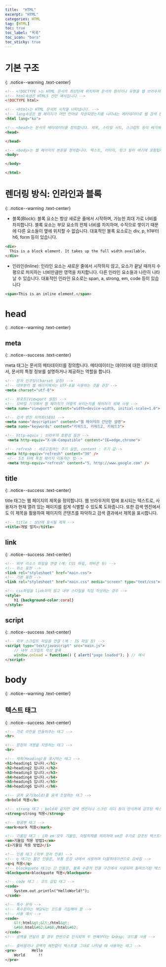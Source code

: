 ```yaml
---
title:  "HTML"
excerpt: "HTML"
categories: HTML
tag: [HTML]
toc: true
toc_label: "목록"
toc_icon: "bars"
toc_sticky: true
---
```


# 기본 구조
{: .notice--warning .text-center}

```html
<!-- <!DOCTYPE >는 HTML 문서의 최상단에 위치하며 문서의 형식이나 유형을 웹 브라우저에게 알려주는 역할을 합니다. -->
<!-- html속성은 HTML5 선언 예시입니다 -->
<!DOCTYPE html>

<!-- <html>는 HTML 문서의 시작을 나타냅니다. -->
<!-- lang속성은 웹 페이지가 어떤 언어로 작성되었는지를 나타내는 메타데이터로 웹 검색 엔진은 사용자의 언어 설정 및 검색 쿼리에 따라 적합한 결과를 제공하기 때문에 이에 영향을 줍니다. -->
<html lang="ko">

<!-- <head>는 문서의 메타데이터를 정의합니다. 제목, 스타일 시트, 스크립트 등이 여기에 포함될 수 있습니다. -->
<head>

</head>

<!-- <body>는 웹 페이지의 본문을 정의합니다. 텍스트, 이미지, 링크 등이 여기에 포함됩니다. -->
<body>

</body>

</html>
```

# 렌더링 방식: 인라인과 블록
{: .notice--warning .text-center}

- 블록(Block): 블록 요소는 항상 새로운 줄에서 시작하며, 가능한 최대 가로 너비를 차지합니다. 블록 요소는 부모 요소의 전체 너비를 차지하며, 수직으로 쌓이기 때문에 다른 요소들이 옆에 위치할 수 없습니다. 대표적인 블록 요소로는 div, p, h1부터 h6, form 등이 있습니다.

```html
<div>
  This is a block element. It takes up the full width available.
</div>
```

- 인라인(Inline): 인라인 요소는 새로운 줄에서 시작하지 않고, 요소가 끝날 때까지 수평으로 차지하는 너비만큼만 영역을 차지합니다. 다른 인라인 요소들과 나란히 나타날 수 있습니다. 대표적인 인라인 요소로는 span, a, strong, em, code 등이 있습니다

```html
<span>This is an inline element.</span>
```

# head
{: .notice--warning .text-center}

## meta
{: .notice--success .text-center}

meta 태그는 문서의 메타데이터를 정의합니다. 메타데이터는 데이터에 대한 데이터로서, 문서의 특정 정보를 설명하거나 제공하는 역할을 합니다.

```html
<!-- 문자 인코딩(Charset 설정) -->
<!-- 대부분의 웹 페이지에서는 UTF-8을 사용하는 것을 권장 -->
<meta charset="utf-8">

<!-- 뷰포트(Viewport 설정) -->
<!-- 모바일 기기에서 웹 페이지가 어떻게 보이는지를 제어하기 위해 사용 -->
<meta name="viewport" content="width=device-width, initial-scale=1.0">

<!-- 검색 엔진 최적화(SEO) -->
<meta name="description" content="웹 페이지의 간단한 설명">
<meta name="keywords" content="키워드1, 키워드2, 키워드3">

<!-- http-equiv : 브라우저 호환성 옵션 -->
 <meta http-equiv="X-UA-Compatible" content="IE=edge,chrome">

<!-- refresh : 새로고침하는 주기 설정, content : 주기 값-->
<meta http-equiv="refresh" content="30" />
 <!-- 5초 뒤에 특정 페이지 이동하는 법-->
 <meta http-equiv="refresh" content="5, http://www.google.com" />
```

## title
{: .notice--success .text-center}

title 태그는 웹 페이지의 제목을 정의합니다. 웹 브라우저의 탭에 표시되는 텍스트로, 사용자가 현재 열려 있는 페이지를 쉽게 식별할 수 있도록 도와줍니다. 또한 검색 엔진에서도 이 제목을 활용하여 페이지의 콘텐츠를 파악하고 검색 결과에서 제목을 표시합니다.

```html
<!-- title : 상단에 표시될 제목 -->
<title>개발 일지</title>
```

## link
{: .notice--success .text-center}

```html
<!-- 외부 리소스 파일을 연결 (예: CSS 파일, 파비콘 등) -->
<!-- 최소 표현 -->
<link rel="stylesheet" href="main.css">
<!-- 기본 표현 -->
<link rel="stylesheet" href="main.css" media="screen" type="text/css">

<!-- css파일을 link하지 않고 내부 스타일을 직접 작성하는 경우 -->
<style>
    h1 {background-color:coral}
</style>
```

## script
{: .notice--success .text-center}

```html
<!-- 외부 스크립트 파일을 연결 (예 : JS 파일 등) -->
<script type="text/javascript" src="main.js">
    // 내부 스크립트 작성 블록
    window.onload = function() { alert("page loaded"); } // 예시
</script>
```

# body
{: .notice--warning .text-center}

## 텍스트 태그
{: .notice--success .text-center}

```html
<!-- 가로 라인을 만들어주는 태그 -->
<hr>

<!-- 문장의 개행을 지원하는 태그 -->
<br>

<!-- 제목(Heading)을 표시하는 태그 -->
<h1>heading1 입니다.</h1>
<h2>heading2 입니다.</h2>
<h3>heading3 입니다.</h3>
<h4>heading4 입니다.</h4>
<h5>heading5 입니다.</h5>
<h6>heading6 입니다.</h6>

<!-- 긁자 굵기(bold)를 굵게 조절하는 태그 -->
<b>bold 적용</b>

<!-- strong 태그 : bold와 같지만 검색 엔진이나 스크린 리더 등이 인식하여 강조된 텍스트에 더 높은 중요도를 부여함-->
<strong>strong 적용</strong>

<!-- 형광펜 태그 -->
<mark>mark 적용</mark>

<!-- 기울임 태그 : i와 em 모두 기울임, 이탈릭체를 의미하며 em은 추가로 강조된 텍스트의 의미를 부여함 -->
<em>기울임 적용 방법1</em>
<i>기울임 적용 방법2</i>

<!-- 인용 태그 (외부 문자 인용) -->
<!-- q 태그는 짧은 인용문, 보통 문장 내에서 사용하며 더블쿼테이션으로 감싸짐 -->
<q>q 적용</q>
<!-- blockquote 태그는 긴 인용문, 블록 수준의 인용 구간에서 사용되며 들여쓰기된 텍스트로 표시됨 -->
<blockquote>blockquote 적용</blockquote>

<!-- code 태그 : 코드 삽입 태그 -->
<code>
    System.out.println("HelloWorld!");
</code>

<!-- 특수 문자 -->
<!-- 특수문자는 해당되는 코드를 기입해야 함 -->
<!-- 사용 예시 -->
<code>
    &lt;html&gt;&lt;/html&gt;
    &#60;html&#62;&#60;/html&#62;
</code>
<!-- 공백을 연달아 할 경우 한번으로 인식되며 두 번째부터는 &nbsp; 코드를 사용 -->

<!-- 줄바꿈이나 공백의 제한없이 텍스트를 그대로 나타낼 때 사용하는 태그 -->
<pre>       Hello
    World      !!
</pre>
```